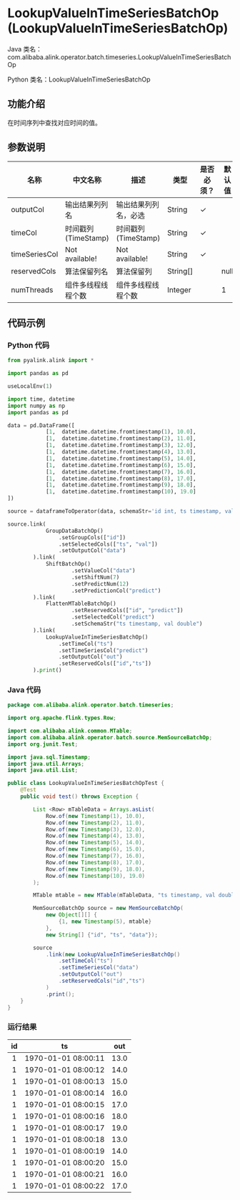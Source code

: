 # LookupValueInTimeSeriesBatchOp (LookupValueInTimeSeriesBatchOp)
Java 类名：com.alibaba.alink.operator.batch.timeseries.LookupValueInTimeSeriesBatchOp

Python 类名：LookupValueInTimeSeriesBatchOp


## 功能介绍
在时间序列中查找对应时间的值。

## 参数说明

| 名称 | 中文名称 | 描述 | 类型 | 是否必须？ | 默认值 |
| --- | --- | --- | --- | --- | --- |
| outputCol | 输出结果列列名 | 输出结果列列名，必选 | String | ✓ |  |
| timeCol | 时间戳列(TimeStamp) | 时间戳列(TimeStamp) | String | ✓ |  |
| timeSeriesCol | Not available! | Not available! | String | ✓ |  |
| reservedCols | 算法保留列名 | 算法保留列 | String[] |  | null |
| numThreads | 组件多线程线程个数 | 组件多线程线程个数 | Integer |  | 1 |

## 代码示例
### Python 代码
```python
from pyalink.alink import *

import pandas as pd

useLocalEnv(1)

import time, datetime
import numpy as np
import pandas as pd

data = pd.DataFrame([
			[1,  datetime.datetime.fromtimestamp(1), 10.0],
			[1,  datetime.datetime.fromtimestamp(2), 11.0],
			[1,  datetime.datetime.fromtimestamp(3), 12.0],
			[1,  datetime.datetime.fromtimestamp(4), 13.0],
			[1,  datetime.datetime.fromtimestamp(5), 14.0],
			[1,  datetime.datetime.fromtimestamp(6), 15.0],
			[1,  datetime.datetime.fromtimestamp(7), 16.0],
			[1,  datetime.datetime.fromtimestamp(8), 17.0],
			[1,  datetime.datetime.fromtimestamp(9), 18.0],
			[1,  datetime.datetime.fromtimestamp(10), 19.0]
])

source = dataframeToOperator(data, schemaStr='id int, ts timestamp, val double', op_type='batch')

source.link(
            GroupDataBatchOp()
				.setGroupCols(["id"])
				.setSelectedCols(["ts", "val"])
				.setOutputCol("data")
		).link(
            ShiftBatchOp()
					.setValueCol("data")
					.setShiftNum(7)
					.setPredictNum(12)
					.setPredictionCol("predict")
		).link(
            FlattenMTableBatchOp()
					.setReservedCols(["id", "predict"])
					.setSelectedCol("predict")
					.setSchemaStr("ts timestamp, val double")
        ).link(
            LookupValueInTimeSeriesBatchOp()
				.setTimeCol("ts")
				.setTimeSeriesCol("predict")
				.setOutputCol("out")
				.setReservedCols(["id","ts"])
        ).print()
```
### Java 代码
```java
package com.alibaba.alink.operator.batch.timeseries;

import org.apache.flink.types.Row;

import com.alibaba.alink.common.MTable;
import com.alibaba.alink.operator.batch.source.MemSourceBatchOp;
import org.junit.Test;

import java.sql.Timestamp;
import java.util.Arrays;
import java.util.List;

public class LookupValueInTimeSeriesBatchOpTest {
	@Test
	public void test() throws Exception {

		List <Row> mTableData = Arrays.asList(
			Row.of(new Timestamp(1), 10.0),
			Row.of(new Timestamp(2), 11.0),
			Row.of(new Timestamp(3), 12.0),
			Row.of(new Timestamp(4), 13.0),
			Row.of(new Timestamp(5), 14.0),
			Row.of(new Timestamp(6), 15.0),
			Row.of(new Timestamp(7), 16.0),
			Row.of(new Timestamp(8), 17.0),
			Row.of(new Timestamp(9), 18.0),
			Row.of(new Timestamp(10), 19.0)
		);

		MTable mtable = new MTable(mTableData, "ts timestamp, val double");

		MemSourceBatchOp source = new MemSourceBatchOp(
			new Object[][] {
				{1, new Timestamp(5), mtable}
			},
			new String[] {"id", "ts", "data"});

		source
			.link(new LookupValueInTimeSeriesBatchOp()
				.setTimeCol("ts")
				.setTimeSeriesCol("data")
				.setOutputCol("out")
				.setReservedCols("id","ts")
			)
			.print();
	}
}
```

### 运行结果

|id|ts|out|
|:----:|:----:|:----:|
|1|	1970-01-01 08:00:11	|13.0|
|1|	1970-01-01 08:00:12	|14.0|
|1|	1970-01-01 08:00:13	|15.0|
|1|	1970-01-01 08:00:14	|16.0|
|1|	1970-01-01 08:00:15	|17.0|
|1|	1970-01-01 08:00:16	|18.0|
|1|	1970-01-01 08:00:17	|19.0|
|1|	1970-01-01 08:00:18	|13.0|
|1|	1970-01-01 08:00:19	|14.0|
|1|	1970-01-01 08:00:20	|15.0|
|1|	1970-01-01 08:00:21	|16.0|
|1|	1970-01-01 08:00:22	|17.0|
